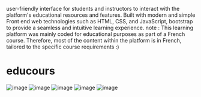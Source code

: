 
user-friendly interface for students and instructors to interact with the platform's educational resources and features. Built with modern and simple Front end web technologies such as HTML, CSS, and JavaScript, bootstrap to provide a seamless and intuitive learning experience.
note : This learning platform was mainly coded for educational purposes as part of a French course. Therefore, most of the content within the platform is in French, tailored to the specific course requirements :)
# educours
![image](https://github.com/JamalKirei/educours/assets/76847895/bda83e05-bf3c-4c5e-aa34-46237b349f15)
![image](https://github.com/JamalKirei/educours/assets/76847895/ea4dcd06-4b1e-4d3c-81cd-4ecfd5a5de35)
![image](https://github.com/JamalKirei/educours/assets/76847895/1f09f72c-db91-4cee-bec6-60fdf67bd5c5)
![image](https://github.com/JamalKirei/educours/assets/76847895/f0ac0f8e-58ae-4224-abd8-830da847c22e)
![image](https://github.com/JamalKirei/educours/assets/76847895/b93b0664-57ea-4750-9d8a-0377159eb09d)
